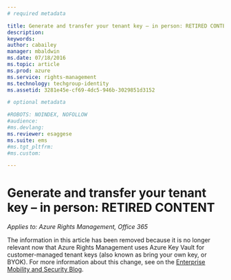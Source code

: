 ```yaml
---
# required metadata

title: Generate and transfer your tenant key – in person: RETIRED CONTENT | Azure RMS
description:
keywords:
author: cabailey
manager: mbaldwin
ms.date: 07/18/2016
ms.topic: article
ms.prod: azure
ms.service: rights-management
ms.technology: techgroup-identity
ms.assetid: 3281e45e-cf69-4dc5-946b-3029851d3152

# optional metadata

#ROBOTS: NOINDEX, NOFOLLOW
#audience:
#ms.devlang:
ms.reviewer: esaggese
ms.suite: ems
#ms.tgt_pltfrm:
#ms.custom:

---
```


# Generate and transfer your tenant key – in person: RETIRED CONTENT

*Applies to: Azure Rights Management, Office 365*

The information in this article has been removed because it is no longer relevant now that Azure Rights Management uses Azure Key Vault for customer-managed tenant keys (also known as bring your own key, or BYOK). For more information about this change, see <blog post title> on the [Enterprise Mobility and Security Blog](https://blogs.technet.microsoft.com/enterprisemobility/?product=azure-rights-management-services).